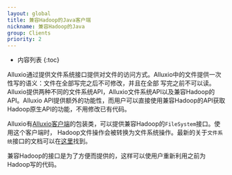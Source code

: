 ```yaml
---
layout: global
title: 兼容Hadoop的Java客户端
nickname: 兼容Hadoop的Java
group: Clients
priority: 2
---
```


* 内容列表
{:toc}

Alluxio通过提供文件系统接口提供对文件的访问方式。Alluxio中的文件提供一次性写的语义：文件在全部写完之后不可修改，并且在全部
写完之前不可以读。Alluxio提供两种不同的文件系统API，Alluxio文件系统API以及兼容Hadoop的API。Alluxio API提供额外的功能性，而用户可以直接使用兼容Hadoop的API获取Hadoop原生API的功能，不用修改已有代码。

Alluxio有[Alluxio客户端](Clients-Alluxio-Java.html)的包装类，可以提供兼容Hadoop的`FileSystem`接口。使用这个客户端时，
Hadoop文件操作会被转换为文件系统操作。最新的关于`文件系统`接口的文档可以在[这里](http://hadoop.apache.org/docs/current/api/org/apache/hadoop/fs/FileSystem.html)找到。

兼容Hadoop的接口是为了方便而提供的，这样可以使用户重新利用之前为Hadoop写的代码。
